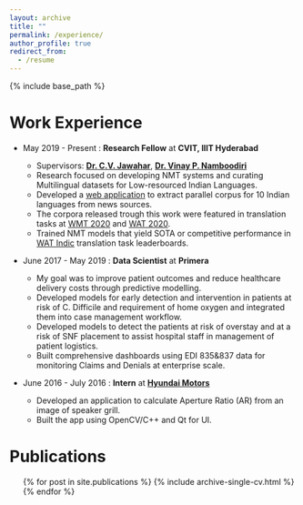 ```yaml
---
layout: archive
title: ""
permalink: /experience/
author_profile: true
redirect_from:
  - /resume
---
```


{% include base_path %}

Work Experience
======
* May 2019 - Present : **Research Fellow** at **CVIT, IIIT Hyderabad**
  * Supervisors: [**Dr. C.V. Jawahar**](https://faculty.iiit.ac.in/~jawahar/), 
    [**Dr. Vinay P. Namboodiri**](https://vinaypn.github.io/) 
  * Research focused on developing NMT systems and curating Multilingual 
    datasets for Low-resourced Indian Languages.
  * Developed a [web application](https://github.com/shashanksiripragada/pib-crawl) 
    to extract parallel corpus for 10 Indian languages from news sources.
  * The corpora released trough this work were featured in translation tasks at [WMT 2020](http://www.statmt.org/wmt20/translation-task.html) and [WAT 2020](http://lotus.kuee.kyoto-u.ac.jp/WAT/indic-multilingual/index.html).
  * Trained NMT models that yield SOTA or competitive performance in [WAT Indic](http://lotus.kuee.kyoto-u.ac.jp/WAT/evaluation/index.html) translation task leaderboards. 
 

* June 2017 - May 2019 : **Data Scientist** at **Primera**
  * My goal was to improve patient outcomes and reduce healthcare delivery 
    costs through predictive modelling.
  * Developed models for early detection and intervention in patients
    at risk of C. Difficile and requirement of home oxygen and integrated 
    them into case management workflow.
  * Developed models to detect the patients at risk of overstay and
    at a risk of SNF placement to assist hospital staff in management
    of patient logistics.
  * Built comprehensive dashboards using EDI 835&837 data for 
    monitoring Claims and Denials at enterprise scale.


* June 2016 - July 2016 : **Intern** at [**Hyundai Motors**](https://hmie.in/)
  * Developed an application to calculate Aperture Ratio (AR) 
    from an image of speaker grill.
  * Built the app using OpenCV/C++ and Qt for UI.

     
Publications
======
  <ul>{% for post in site.publications %}
    {% include archive-single-cv.html %}
  {% endfor %}</ul>
